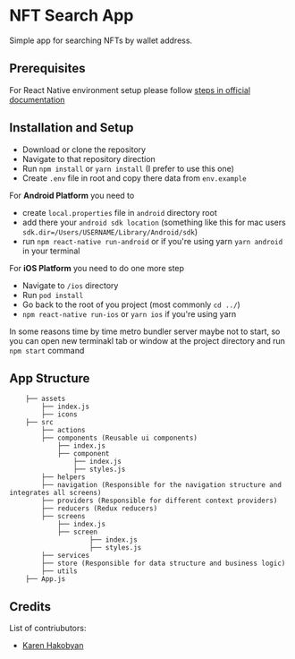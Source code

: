 # NFT Search App

Simple app for searching NFTs by wallet address.

## Prerequisites

For React Native environment setup please follow [steps in official documentation](https://reactnative.dev/docs/environment-setup)

## Installation and Setup

- Download or clone the repository
- Navigate to that repository direction
- Run `npm install` or `yarn install` (I prefer to use this one)
- Create `.env` file in root and copy there data from `env.example`

For **Android Platform** you need to 
- create `local.properties` file in `android` directory root
- add there your `android sdk location` (something like this for mac users `sdk.dir=/Users/USERNAME/Library/Android/sdk`) 
- run `npm react-native run-android` 
  or if you're using yarn `yarn android` in your terminal

For **iOS Platform** you need to do one more step
- Navigate to `/ios` directory
- Run `pod install`
- Go back to the root of you project (most commonly `cd ../`)
- `npm react-native run-ios` or `yarn ios` if you're using yarn

In some reasons time by time metro bundler server maybe not to start, 
  so you can open new terminakl tab or window at the project directory and run
  `npm start` command

## App Structure
```
    ├── assets                    
        ├── index.js
        ├── icons
    ├── src
        ├── actions                
        ├── components (Reusable ui components)
            ├── index.js
            ├── component
                ├── index.js
                ├── styles.js
        ├── helpers 
        ├── navigation (Responsible for the navigation structure and integrates all screens)
        ├── providers (Responsible for different context providers)                           
        ├── reducers (Redux reducers)                           
        ├── screens
            ├── index.js
            ├── screen
                    ├── index.js
                    ├── styles.js
        ├── services
        ├── store (Responsible for data structure and business logic)                  
        ├── utils                    
    ├── App.js                                     
``` 

## Credits

List of contriubutors:
- [Karen Hakobyan](https://www.github.com/khakobyan)
